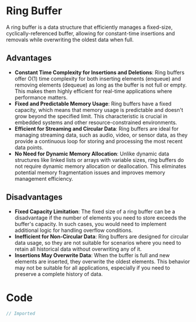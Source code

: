 # Ring Buffer

A ring buffer is a data structure that efficiently manages a fixed-size, cyclically-referenced buffer, allowing for constant-time insertions and removals while overwriting the oldest data when full.


## Advantages 
* **Constant Time Complexity for Insertions and Deletions**: Ring buffers offer O(1) time complexity for both inserting elements (enqueue) and removing elements (dequeue) as long as the buffer is not full or empty. This makes them highly efficient for real-time applications where performance matters.
* **Fixed and Predictable Memory Usage**: Ring buffers have a fixed capacity, which means that memory usage is predictable and doesn't grow beyond the specified limit. This characteristic is crucial in embedded systems and other resource-constrained environments.
* **Efficient for Streaming and Circular Data**: Ring buffers are ideal for managing streaming data, such as audio, video, or sensor data, as they provide a continuous loop for storing and processing the most recent data points.
* **No Need for Dynamic Memory Allocation**: Unlike dynamic data structures like linked lists or arrays with variable sizes, ring buffers do not require dynamic memory allocation or deallocation. This eliminates potential memory fragmentation issues and improves memory management efficiency.

## Disadvantages 
* **Fixed Capacity Limitation**: The fixed size of a ring buffer can be a disadvantage if the number of elements you need to store exceeds the buffer's capacity. In such cases, you would need to implement additional logic for handling overflow conditions.
* **Inefficient for Non-Circular Data**: Ring buffers are designed for circular data usage, so they are not suitable for scenarios where you need to retain all historical data without overwriting any of it.
* **Insertions May Overwrite Data**: When the buffer is full and new elements are inserted, they overwrite the oldest elements. This behavior may not be suitable for all applications, especially if you need to preserve a complete history of data.

# Code
```csharp file=../../src/Extended.Collections.Playground/Generic/RingBufferSandbox.cs#L2-
// Imported
```